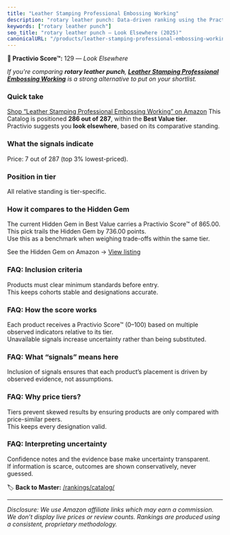 ```yaml
---
title: "Leather Stamping Professional Embossing Working"
description: "rotary leather punch: Data-driven ranking using the Practivio Score™. Positioned by quality, value, demand, findability, momentum."
keywords: ["rotary leather punch"]
seo_title: "rotary leather punch — Look Elsewhere (2025)"
canonicalURL: "/products/leather-stamping-professional-embossing-working-B0FDKY37L6/"
---
```


**🚫 Practivio Score™:** 129 — _Look Elsewhere_


*If you're comparing **rotary leather punch**, **[Leather Stamping Professional Embossing Working](https://www.amazon.com/dp/B0FDKY37L6?tag=practivio-20)** is a strong alternative to put on your shortlist.*
### Quick take
[Shop “Leather Stamping Professional Embossing Working” on Amazon](https://www.amazon.com/dp/B0FDKY37L6?tag=practivio-20)
This Catalog is positioned **286 out of 287**, within the **Best Value tier**.  
Practivio suggests you **look elsewhere**, based on its comparative standing.

### What the signals indicate
Price: 7 out of 287 (top 3% lowest-priced).  

### Position in tier
All relative standing is tier-specific.

### How it compares to the Hidden Gem
The current Hidden Gem in Best Value carries a Practivio Score™ of 865.00.  
This pick trails the Hidden Gem by 736.00 points.  
Use this as a benchmark when weighing trade-offs within the same tier.  

See the Hidden Gem on Amazon → [View listing](https://www.amazon.com/dp/B014549SNG?tag=practivio-20)

### FAQ: Inclusion criteria
Products must clear minimum standards before entry.  
This keeps cohorts stable and designations accurate.

### FAQ: How the score works
Each product receives a Practivio Score™ (0–100) based on multiple observed indicators relative to its tier.  
Unavailable signals increase uncertainty rather than being substituted.

### FAQ: What “signals” means here
Inclusion of signals ensures that each product’s placement is driven by observed evidence, not assumptions.

### FAQ: Why price tiers?
Tiers prevent skewed results by ensuring products are only compared with price-similar peers.  
This keeps every designation valid.

### FAQ: Interpreting uncertainty
Confidence notes and the evidence base make uncertainty transparent.  
If information is scarce, outcomes are shown conservatively, never guessed.


🏷️ **Back to Master:** [/rankings/catalog/](/rankings/catalog/)

---
_Disclosure: We use Amazon affiliate links which may earn a commission. We don’t display live prices or review counts. Rankings are produced using a consistent, proprietary methodology._
